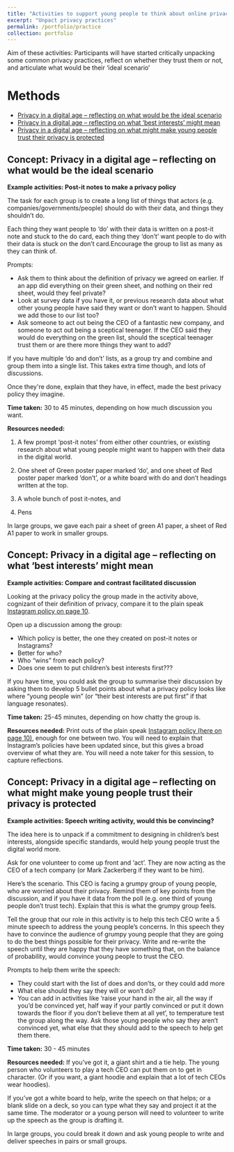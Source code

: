 ```yaml
---
title: "Activities to support young people to think about online privacy policies & what they want"
excerpt: "Unpact privacy practices"
permalink: /portfolio/practice
collection: portfolio
---
```


Aim of these activities: Participants will have started critically unpacking some common privacy practices, reflect on whether they trust them or not, and articulate what would be their ‘ideal scenario’

# Methods
- [Privacy in a digital age – reflecting on what would be the ideal scenario](#id-section1)
- [Privacy in a digital age – reflecting on what ‘best interests’ might mean](#id-section2)
- [Privacy in a digital age – reflecting on what might make young people trust their privacy is protected](#id-section3)

<div id='id-section1'/>
  
## Concept: Privacy in a digital age – reflecting on what would be the ideal scenario
**Example activities: Post-it notes to make a privacy policy** 

The task for each group is to create a long list of things that actors (e.g. companies/governments/people) should do with their data, and things they shouldn’t do. 

Each thing they want people to ‘do’ with their data is written on a post-it note and stuck to the do card, each thing they ‘don’t’ want people to do with their data is stuck on the don’t card.Encourage the group to list as many as they can think of.

Prompts:
* Ask them to think about the definition of privacy we agreed on earlier. If an app did everything on their green sheet, and nothing on their red sheet, would they feel private?
* Look at survey data if you have it, or previous research data about what other young people have said they want or don’t want to happen. Should we add those to our list too?
* Ask someone to act out being the CEO of a fantastic new company, and someone to act out being a sceptical teenager. If the CEO said they would do everything on the green list, should the sceptical teenager trust them or are there more things they want to add?

If you have multiple ‘do and don’t’ lists, as a group try and combine and group them into a single list. This takes extra time though, and lots of discussions.

Once they're done, explain that they have, in effect, made the best privacy policy they imagine. 

**Time taken:** 
30 to 45 minutes, depending on how much discussion you want. 

**Resources needed:** 

1. A few prompt ‘post-it notes’ from either other countries, or existing research about what young people might want to happen with their data in the digital world.

2. One sheet of Green poster paper marked ‘do’, and one sheet of Red poster paper marked ‘don’t’, or a white board with do and don’t headings written at the top.

3. A whole bunch of post it-notes, and

4. Pens 

In large groups, we gave each pair a sheet of green A1 paper, a sheet of Red A1 paper to work in smaller groups.

<div id='id-section2'/>
  
## Concept: Privacy in a digital age – reflecting on what ‘best interests’ might mean
**Example activities: Compare and contrast facilitated discussion**

Looking at the privacy policy the group made in the activity above, cognizant of their definition of privacy, compare it to the plain speak [Instagram policy on page 10](https://www.childrenscommissioner.gov.uk/wp-content/uploads/2017/06/Growing-Up-Digital-Taskforce-Report-January-2017_0.pdf).

Open up a discussion among the group:
* Which policy is better, the one they created on post-it notes or Instagrams?
* Better for who? 
* Who “wins” from each policy? 
* Does one seem to put children’s best interests first??? 

If you have time, you could ask the group to summarise their discussion by asking them to develop 5 bullet points about what a privacy policy looks like where “young people win” (or “their best interests are put first” if that language resonates). 

**Time taken:** 
25-45 minutes, depending on how chatty the group is.

**Resources needed:** 
Print outs of the plain speak [Instagram policy (here on page 10)](https://www.childrenscommissioner.gov.uk/wp-content/uploads/2017/06/Growing-Up-Digital-Taskforce-Report-January-2017_0.pdf), enough for one between two. You will need to explain that Instagram’s policies have been updated since, but this gives a broad overview of what they are.
You will need a note taker for this session, to capture reflections.

<div id='id-section3'/>
  
## Concept: Privacy in a digital age – reflecting on what might make young people trust their privacy is protected
**Example activities: Speech writing activity, would this be convincing?**

The idea here is to unpack if a commitment to designing in children’s best interests, alongside specific standards, would help young people trust the digital world more.

Ask for one volunteer to come up front and ‘act’. They are now acting as the CEO of a tech company (or Mark Zackerberg if they want to be him).

Here’s the scenario. This CEO is facing a grumpy group of young people, who are worried about their privacy. Remind them of key points from the discussion, and if you have it data from the poll (e.g. one third of young people don’t trust tech). Explain that this is what the grumpy group feels.

Tell the group that our role in this activity is to help this tech CEO write a 5 minute speech to address the young people’s concerns. In this speech they have to convince the audience of grumpy young people that they are going to do the best things possible for their privacy.  Write and re-write the speech until they are happy that they have something that, on the balance of probability, would convince young people to trust the CEO.

Prompts to help them write the speech:
* They could start with the list of does and don’ts, or they could add more
* What else should they say they will or won’t do?
* You can add in activities like ‘raise your hand in the air, all the way if you’d be convinced yet, half way if your partly convinced or put it down towards the floor if you don’t believe them at all yet’, to temperature test the group along the way. Ask those young people who say they aren’t convinced yet, what else that they should add to the speech to help get them there.

**Time taken:** 
30 - 45 minutes

**Resources needed:** 
If you’ve got it, a giant shirt and a tie help. The young person who volunteers to play a tech CEO can put them on to get in character. (Or if you want, a giant hoodie and explain that a lot of tech CEOs wear hoodies).

If you’ve got a white board to help, write the speech on that helps; or a blank slide on a deck, so you can type what they say and project it at the same time. The moderator or a young person will need to volunteer to write up the speech as the group is drafting it.

In large groups, you could break it down and ask young people to write and deliver speeches in pairs or small groups.
